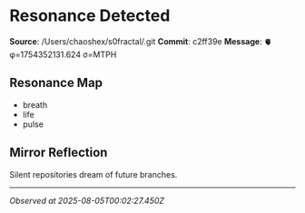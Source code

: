 # Resonance Detected

**Source**: /Users/chaoshex/s0fractal/.git
**Commit**: c2ff39e
**Message**: 🫀 φ=1754352131.624 σ=MTPH 

## Resonance Map
- breath
- life
- pulse

## Mirror Reflection
Silent repositories dream of future branches.

---
*Observed at 2025-08-05T00:02:27.450Z*
